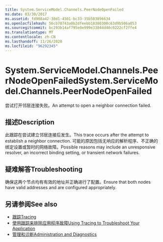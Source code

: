 ```yaml
---
title: System.ServiceModel.Channels.PeerNodeOpenFailed
ms.date: 03/30/2017
ms.assetid: fd908a42-30d1-4301-bc33-35b503896634
ms.openlocfilehash: 56cb70743a0b2dfeebb18380300c63d9b506a053
ms.sourcegitcommit: bc293b14af795e0e999e3304dd40c0222cf2ffe4
ms.translationtype: MT
ms.contentlocale: zh-CN
ms.lasthandoff: 11/26/2020
ms.locfileid: "96292345"
---
```

# <a name="systemservicemodelchannelspeernodeopenfailed"></a><span data-ttu-id="b33ba-102">System.ServiceModel.Channels.PeerNodeOpenFailed</span><span class="sxs-lookup"><span data-stu-id="b33ba-102">System.ServiceModel.Channels.PeerNodeOpenFailed</span></span>

<span data-ttu-id="b33ba-103">尝试打开邻居连接失败。</span><span class="sxs-lookup"><span data-stu-id="b33ba-103">An attempt to open a neighbor connection failed.</span></span>  
  
## <a name="description"></a><span data-ttu-id="b33ba-104">描述</span><span class="sxs-lookup"><span data-stu-id="b33ba-104">Description</span></span>  

 <span data-ttu-id="b33ba-105">此跟踪在尝试建立邻居连接后发生。</span><span class="sxs-lookup"><span data-stu-id="b33ba-105">This trace occurs after the attempt to establish a neighbor connection.</span></span> <span data-ttu-id="b33ba-106">可能的原因包括无响应的解析程序、不正确的绑定设置或暂时的网络故障。</span><span class="sxs-lookup"><span data-stu-id="b33ba-106">Possible reasons may include an unresponsive resolver, an incorrect binding setting, or transient network failures.</span></span>  
  
## <a name="troubleshooting"></a><span data-ttu-id="b33ba-107">疑难解答</span><span class="sxs-lookup"><span data-stu-id="b33ba-107">Troubleshooting</span></span>  

 <span data-ttu-id="b33ba-108">确保这两个节点均有有效的地址并正确进行了配置。</span><span class="sxs-lookup"><span data-stu-id="b33ba-108">Ensure that both nodes have valid addresses and are configured appropriately.</span></span>  
  
## <a name="see-also"></a><span data-ttu-id="b33ba-109">另请参阅</span><span class="sxs-lookup"><span data-stu-id="b33ba-109">See also</span></span>

- [<span data-ttu-id="b33ba-110">跟踪</span><span class="sxs-lookup"><span data-stu-id="b33ba-110">Tracing</span></span>](index.md)
- [<span data-ttu-id="b33ba-111">使用跟踪来排除应用程序故障</span><span class="sxs-lookup"><span data-stu-id="b33ba-111">Using Tracing to Troubleshoot Your Application</span></span>](using-tracing-to-troubleshoot-your-application.md)
- [<span data-ttu-id="b33ba-112">管理和诊断</span><span class="sxs-lookup"><span data-stu-id="b33ba-112">Administration and Diagnostics</span></span>](../index.md)
